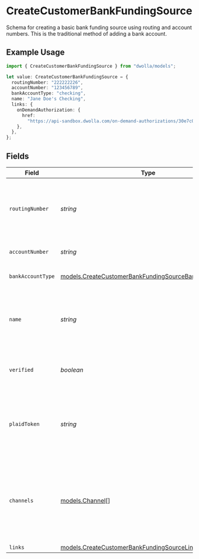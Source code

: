 # CreateCustomerBankFundingSource

Schema for creating a basic bank funding source using routing and account numbers. This is the traditional method of adding a bank account.

## Example Usage

```typescript
import { CreateCustomerBankFundingSource } from "dwolla/models";

let value: CreateCustomerBankFundingSource = {
  routingNumber: "222222226",
  accountNumber: "123456789",
  bankAccountType: "checking",
  name: "Jane Doe's Checking",
  links: {
    onDemandAuthorization: {
      href:
        "https://api-sandbox.dwolla.com/on-demand-authorizations/30e7c028-0bdf-e511-80de-0aa34a9b2388",
    },
  },
};
```

## Fields

| Field                                                                                                                | Type                                                                                                                 | Required                                                                                                             | Description                                                                                                          | Example                                                                                                              |
| -------------------------------------------------------------------------------------------------------------------- | -------------------------------------------------------------------------------------------------------------------- | -------------------------------------------------------------------------------------------------------------------- | -------------------------------------------------------------------------------------------------------------------- | -------------------------------------------------------------------------------------------------------------------- |
| `routingNumber`                                                                                                      | *string*                                                                                                             | :heavy_check_mark:                                                                                                   | A bank routing number that identifies a bank or credit union in the U.S.                                             | 222222226                                                                                                            |
| `accountNumber`                                                                                                      | *string*                                                                                                             | :heavy_check_mark:                                                                                                   | The bank account number                                                                                              | 123456789                                                                                                            |
| `bankAccountType`                                                                                                    | [models.CreateCustomerBankFundingSourceBankAccountType](../models/createcustomerbankfundingsourcebankaccounttype.md) | :heavy_check_mark:                                                                                                   | Type of bank account                                                                                                 | checking                                                                                                             |
| `name`                                                                                                               | *string*                                                                                                             | :heavy_check_mark:                                                                                                   | Arbitrary nickname for the funding source. Must be 50 characters or less.                                            | Jane Doe's Checking                                                                                                  |
| `verified`                                                                                                           | *boolean*                                                                                                            | :heavy_minus_sign:                                                                                                   | Use when creating an unverified bank account.                                                                        | false                                                                                                                |
| `plaidToken`                                                                                                         | *string*                                                                                                             | :heavy_minus_sign:                                                                                                   | A processor token obtained from Plaid for adding and verifying a bank                                                |                                                                                                                      |
| `channels`                                                                                                           | [models.Channel](../models/channel.md)[]                                                                             | :heavy_minus_sign:                                                                                                   | An array containing a list of processing channels. ACH is the default processing channel for bank transfers.         |                                                                                                                      |
| `links`                                                                                                              | [models.CreateCustomerBankFundingSourceLinks](../models/createcustomerbankfundingsourcelinks.md)                     | :heavy_minus_sign:                                                                                                   | N/A                                                                                                                  |                                                                                                                      |
